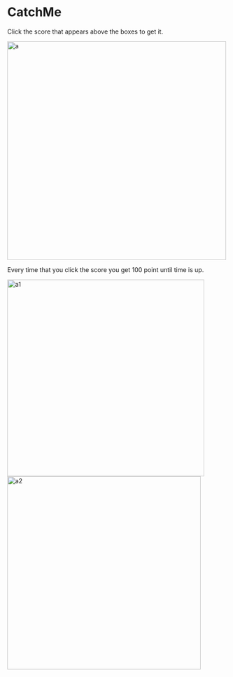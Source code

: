 # CatchMe
Click the score that appears above the boxes to get it.

<img width="500" alt="a" src="https://user-images.githubusercontent.com/75726319/168277241-d3ff9a25-1992-410d-905e-92265df41e8d.PNG">

Every time that you click the score you get 100 point until time is up.

<img width="450" alt="a1" src="https://user-images.githubusercontent.com/75726319/168277572-cc221774-5aa0-41bd-91dc-dc64d9828901.PNG">   <img width="442" alt="a2" src="https://user-images.githubusercontent.com/75726319/168277928-96ee7087-956f-449d-9857-3248c3ce8922.PNG">


